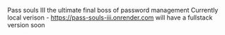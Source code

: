 Pass souls III the ultimate final boss of password management 
Currently local verison - https://pass-souls-iii.onrender.com
will have a fullstack version soon
